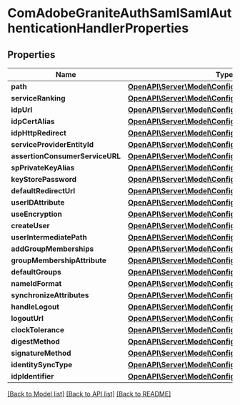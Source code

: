 # ComAdobeGraniteAuthSamlSamlAuthenticationHandlerProperties

## Properties
Name | Type | Description | Notes
------------ | ------------- | ------------- | -------------
**path** | [**OpenAPI\Server\Model\ConfigNodePropertyArray**](ConfigNodePropertyArray.md) |  | [optional] 
**serviceRanking** | [**OpenAPI\Server\Model\ConfigNodePropertyInteger**](ConfigNodePropertyInteger.md) |  | [optional] 
**idpUrl** | [**OpenAPI\Server\Model\ConfigNodePropertyString**](ConfigNodePropertyString.md) |  | [optional] 
**idpCertAlias** | [**OpenAPI\Server\Model\ConfigNodePropertyString**](ConfigNodePropertyString.md) |  | [optional] 
**idpHttpRedirect** | [**OpenAPI\Server\Model\ConfigNodePropertyBoolean**](ConfigNodePropertyBoolean.md) |  | [optional] 
**serviceProviderEntityId** | [**OpenAPI\Server\Model\ConfigNodePropertyString**](ConfigNodePropertyString.md) |  | [optional] 
**assertionConsumerServiceURL** | [**OpenAPI\Server\Model\ConfigNodePropertyString**](ConfigNodePropertyString.md) |  | [optional] 
**spPrivateKeyAlias** | [**OpenAPI\Server\Model\ConfigNodePropertyString**](ConfigNodePropertyString.md) |  | [optional] 
**keyStorePassword** | [**OpenAPI\Server\Model\ConfigNodePropertyString**](ConfigNodePropertyString.md) |  | [optional] 
**defaultRedirectUrl** | [**OpenAPI\Server\Model\ConfigNodePropertyString**](ConfigNodePropertyString.md) |  | [optional] 
**userIDAttribute** | [**OpenAPI\Server\Model\ConfigNodePropertyString**](ConfigNodePropertyString.md) |  | [optional] 
**useEncryption** | [**OpenAPI\Server\Model\ConfigNodePropertyBoolean**](ConfigNodePropertyBoolean.md) |  | [optional] 
**createUser** | [**OpenAPI\Server\Model\ConfigNodePropertyBoolean**](ConfigNodePropertyBoolean.md) |  | [optional] 
**userIntermediatePath** | [**OpenAPI\Server\Model\ConfigNodePropertyString**](ConfigNodePropertyString.md) |  | [optional] 
**addGroupMemberships** | [**OpenAPI\Server\Model\ConfigNodePropertyBoolean**](ConfigNodePropertyBoolean.md) |  | [optional] 
**groupMembershipAttribute** | [**OpenAPI\Server\Model\ConfigNodePropertyString**](ConfigNodePropertyString.md) |  | [optional] 
**defaultGroups** | [**OpenAPI\Server\Model\ConfigNodePropertyArray**](ConfigNodePropertyArray.md) |  | [optional] 
**nameIdFormat** | [**OpenAPI\Server\Model\ConfigNodePropertyString**](ConfigNodePropertyString.md) |  | [optional] 
**synchronizeAttributes** | [**OpenAPI\Server\Model\ConfigNodePropertyArray**](ConfigNodePropertyArray.md) |  | [optional] 
**handleLogout** | [**OpenAPI\Server\Model\ConfigNodePropertyBoolean**](ConfigNodePropertyBoolean.md) |  | [optional] 
**logoutUrl** | [**OpenAPI\Server\Model\ConfigNodePropertyString**](ConfigNodePropertyString.md) |  | [optional] 
**clockTolerance** | [**OpenAPI\Server\Model\ConfigNodePropertyInteger**](ConfigNodePropertyInteger.md) |  | [optional] 
**digestMethod** | [**OpenAPI\Server\Model\ConfigNodePropertyString**](ConfigNodePropertyString.md) |  | [optional] 
**signatureMethod** | [**OpenAPI\Server\Model\ConfigNodePropertyString**](ConfigNodePropertyString.md) |  | [optional] 
**identitySyncType** | [**OpenAPI\Server\Model\ConfigNodePropertyDropDown**](ConfigNodePropertyDropDown.md) |  | [optional] 
**idpIdentifier** | [**OpenAPI\Server\Model\ConfigNodePropertyString**](ConfigNodePropertyString.md) |  | [optional] 

[[Back to Model list]](../README.md#documentation-for-models) [[Back to API list]](../README.md#documentation-for-api-endpoints) [[Back to README]](../README.md)


